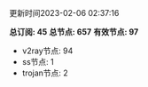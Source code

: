 更新时间2023-02-06 02:37:16

**总订阅: 45**
**总节点: 657**
**有效节点: 97**
- v2ray节点: 94
- ss节点: 1
- trojan节点: 2
